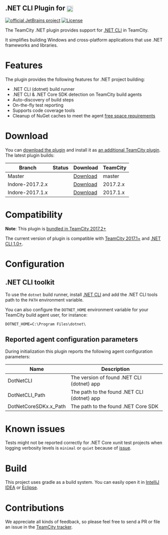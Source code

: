 ## .NET CLI Plugin for [<img src="https://cdn.worldvectorlogo.com/logos/teamcity.svg" height="20" align="center" alt="TeamCity" />](https://www.jetbrains.com/teamcity/)

[![official JetBrains project](http://jb.gg/badges/official.svg)](https://confluence.jetbrains.com/display/ALL/JetBrains+on+GitHub)
[![License](https://img.shields.io/badge/License-Apache%202.0-blue.svg)](https://opensource.org/licenses/Apache-2.0)

The TeamCity .NET plugin provides support for [.NET CLI](https://www.microsoft.com/net/download/core) in TeamCity.

It simplifies building Windows and cross-platform applications that use .NET frameworks and libraries.

# Features

The plugin provides the following features for .NET project building:
* .NET CLI (dotnet) build runner
* .NET CLI & .NET Core SDK detection on TeamCity build agents
* Auto-discovery of build steps
* On-the-fly test reporting
* Supports code coverage tools
* Cleanup of NuGet caches to meet the agent [free space requirements](https://www.jetbrains.com/help/teamcity/?Free+disk+space)
 
# Download

You can [download the plugin](https://plugins.jetbrains.com/plugin/9190?pr=teamcity) and install it as [an additional TeamCity plugin](https://www.jetbrains.com/help/teamcity/?Installing+Additional+Plugins). The latest plugin builds:

| Branch | Status | Download | TeamCity |
|--------|--------|----------|----------|
| Master | <a href="https://teamcity.jetbrains.com/viewType.html?buildTypeId=TeamCityPluginsByJetBrains_DotnetCorePlugin_NetCliFor20181&guest=1"><img src="https://teamcity.jetbrains.com/app/rest/builds/buildType:(id:TeamCityPluginsByJetBrains_DotnetCorePlugin_NetCliFor20181),branch:master/statusIcon.svg" alt=""/></a> | [Download](https://teamcity.jetbrains.com/repository/download/TeamCityPluginsByJetBrains_DotnetCorePlugin_NetCliFor20181/.lastSuccessful/dotnet.cli.zip?branch=master&guest=1)| master |
| Indore-2017.2.x | <a href="https://teamcity.jetbrains.com/viewType.html?buildTypeId=TeamCityPluginsByJetBrains_DotnetCLI_20172&guest=1"><img src="https://teamcity.jetbrains.com/app/rest/builds/buildType:(id:TeamCityPluginsByJetBrains_DotnetCLI_20172),branch:Indore-2017.2.x/statusIcon.svg" alt=""/></a> | [Download](https://teamcity.jetbrains.com/repository/download/TeamCityPluginsByJetBrains_DotnetCLI_20172/.lastSuccessful/dotnet.cli.zip?branch=Indore-2017.2.x&guest=1)| 2017.2.x |
| Indore-2017.1.x | <a href="https://teamcity.jetbrains.com/viewType.html?buildTypeId=TeamCityDotnetCorePluginBuild&guest=1"><img src="https://teamcity.jetbrains.com/app/rest/builds/buildType:(id:TeamCityDotnetCorePluginBuild),branch:Indore-2017.1.x/statusIcon.svg" alt=""/></a> | [Download](https://teamcity.jetbrains.com/repository/download/TeamCityDotnetCorePluginBuild/.lastSuccessful/dotnet-cli.zip?branch=Indore-2017.1.x&guest=1)| 2017.1.x |

# Compatibility

**Note**: This plugin is [bundled in TeamCity 2017.2+](https://www.jetbrains.com/help/teamcity/?Upgrade+Notes)

The current version of plugin is compatible with [TeamCity 2017.1+](https://www.jetbrains.com/teamcity/download/) and [.NET CLI 1.0+](https://www.microsoft.com/net/download/core).

# Configuration

## .NET CLI toolkit

To use the `dotnet` build runner, install [.NET CLI](https://www.microsoft.com/net/core) and add the .NET CLI tools path to the `PATH` environment variable.

You can also configure the `DOTNET_HOME` environment variable for your TeamCity build agent user, for instance:

```
DOTNET_HOME=C:\Program Files\dotnet\
```

## Reported agent configuration parameters

During initialization this plugin reports the following agent configuration parameters:

| Name                  | Description                                 |
|-----------------------|-------------------------------------------- |
| DotNetCLI             | The version of found .NET CLI (dotnet) app  |
| DotNetCLI_Path        | The path to the found .NET CLI (dotnet) app |
| DotNetCoreSDKx.x_Path | The path to the found .NET Core SDK         |

# Known issues

Tests might not be reported correctly for .NET Core xunit test projects when logging verbosity levels is `minimal` or `quiet` because of [issue](https://github.com/xunit/xunit/issues/1706).

# Build

This project uses gradle as a build system. You can easily open it in [IntelliJ IDEA](https://www.jetbrains.com/idea/help/importing-project-from-gradle-model.html) or [Eclipse](http://gradle.org/eclipse/).

# Contributions

We appreciate all kinds of feedback, so please feel free to send a PR or file an issue in the [TeamCity tracker](https://youtrack.jetbrains.com/newIssue?project=TW&clearDraft=true&summary=.NET%20CLI:&c=Subsystem%20Agent%20-%20.NET&c=tag%20.NET%20Core).

